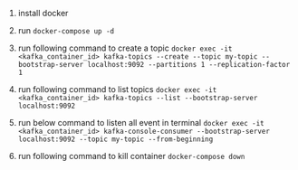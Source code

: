 1) install docker 
2) run `docker-compose up -d`
3) run following command to create a topic 
  `docker exec -it <kafka_container_id> kafka-topics --create --topic my-topic --bootstrap-server localhost:9092 --partitions 1 --replication-factor 1`

4) run following command to list topics `docker exec -it <kafka_container_id> kafka-topics --list --bootstrap-server localhost:9092`
5) run below command to listen all event in terminal `docker exec -it <kafka_container_id> kafka-console-consumer --bootstrap-server localhost:9092 --topic my-topic --from-beginning`
6) run following command to kill container `docker-compose down`
